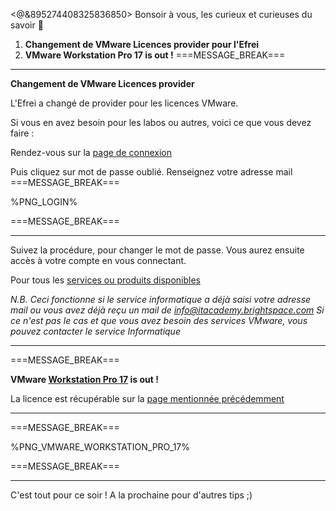 <@&895274408325836850>
Bonsoir à vous, les curieux et curieuses du savoir :wave:

1. __Changement de VMware Licences provider pour l'Efrei__
2. __VMware Workstation Pro 17 is out !__
===MESSAGE_BREAK===
** **
**Changement de VMware Licences provider**

L'Efrei a changé de provider pour les licences VMware.

Si vous en avez besoin pour les labos ou autres, voici ce que vous devez faire :

Rendez-vous sur la [page de connexion](https://itacademy.brightspace.com/d2l/login)

Puis cliquez sur mot de passe oublié.
Renseignez votre adresse mail
===MESSAGE_BREAK===

%PNG_LOGIN%

===MESSAGE_BREAK===
 ** **
Suivez la procédure, pour changer le mot de passe.
Vous aurez ensuite accès à votre compte en vous connectant.

Pour tous les [services ou produits disponibles](https://itacademy.vmware.com/catalog?pagename=Software-Licenses-Repository)

*N.B. Ceci fonctionne si le service informatique a déjà saisi votre adresse mail ou vous avez déjà reçu un mail de info@itacademy.brightspace.com*
*Si ce n'est pas le cas et que vous avez besoin des services VMware, vous pouvez contacter le service Informatique*
** **
===MESSAGE_BREAK===

**VMware [Workstation Pro 17](https://blogs.vmware.com/workstation/2022/11/announcing-vmware-workstation-17-pro-and-player.html) is out !**

La licence est récupérable sur la [page mentionnée précédemment](https://itacademy.vmware.com/catalog?pagename=Software-Licenses-Repository)
** **
===MESSAGE_BREAK===

%PNG_VMWARE_WORKSTATION_PRO_17%

===MESSAGE_BREAK===
** **
C'est tout pour ce soir !
A la prochaine pour d'autres tips ;)
